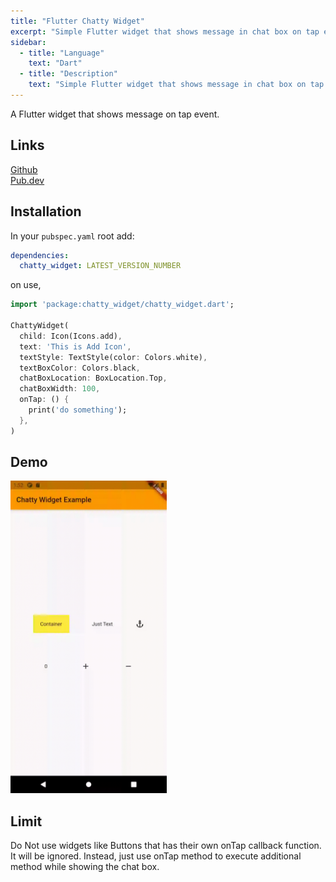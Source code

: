 ```yaml
---
title: "Flutter Chatty Widget"
excerpt: "Simple Flutter widget that shows message in chat box on tap event."
sidebar:
  - title: "Language"
    text: "Dart"
  - title: "Description"
    text: "Simple Flutter widget that shows message in chat box on tap event."
---
```


A Flutter widget that shows message on tap event.

## Links
[Github](https://github.com/hyobbb/chatty_widget)   
[Pub.dev](https://pub.dev/packages/chatty_widget)

## Installation
In your `pubspec.yaml` root add:

```yaml
dependencies:
  chatty_widget: LATEST_VERSION_NUMBER
```

on use,


```dart
import 'package:chatty_widget/chatty_widget.dart';

ChattyWidget(
  child: Icon(Icons.add),
  text: 'This is Add Icon',
  textStyle: TextStyle(color: Colors.white),
  textBoxColor: Colors.black,
  chatBoxLocation: BoxLocation.Top,
  chatBoxWidth: 100,
  onTap: () {
    print('do something');
  },
)
```


## Demo

<img src="https://raw.githubusercontent.com/hyobbb/chatty_widget/master/chatty_widget_demo.gif" width="250" />

## Limit

Do Not use widgets like Buttons that has their own onTap callback function. It will be ignored.
Instead, just use onTap method to execute additional method while showing the chat box.